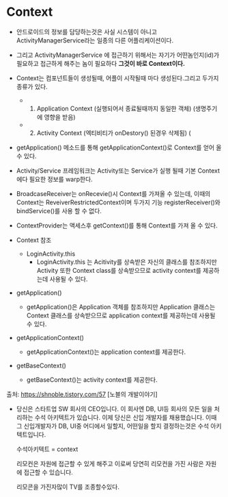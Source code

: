 Context
===

* 안드로이드의 정보를 담당하는것은 사실 시스템이 아니고 ActivityManagerService라는 일종의 다른 어플리케이션이다.
* 그리고 ActivityManagerService 에 접근하기 위해서는 자기가 어떤놈인지(id)가 필요하고 접근하게 해주는 놈이 필요하다
**그것이 바로 Context이다.**

* Context는 컴포넌트들이 생성될때, 어플이 시작될때 마다 생성된다.그리고 두가지 종류가 있다.
  * 1. Application Context (실행되어서 종료될때까지 동일한 객체) (생명주기에 영향을 받음)
  * 2. Activity Context (엑티비티가 onDestory() 된경우 삭제됨) (

* getApplication() 메소드를 통해 getApplicationContext()로 Context를 얻어 올 수 있다.
* Activity/Service 프레임워크는 Activity또는 Service가 실행 될때 기본 Context에다 필요한 정보를 warp한다.
* BroadcaseReceiver는 onRecevie()시 Context를 가져올 수 있는데, 이때의 Context는 ReveiverRestrictedContext이며 두가지 기능 registerReceiver()와 bindService()를 사용 할 수 없다.
* ContextProvider는 액세스후 getContext()를 통해 Context를 가져 올 수 있다.

* Context 참조
  * LoginActivity.this
    * LoginActivity.this 는 Acitivity를 상속받은 자신의 클래스를 참조하지만 Activity 또한 Context class를 상속받으므로 activity context를 제공하는데 사용될 수 있다.

* getApplication()
  * getApplication()은 Application 객체를 참조하지만 Application 클래스는 Context 클래스를 상속받으므로 application context를 제공하는데 사용될 수 있다.

* getApplicationContext()
  * getApplicationContext()는 application context를 제공한다.

* getBaseContext()
  * getBaseContext()는 activity context를 제공한다.



출처: https://shnoble.tistory.com/57 [노블의 개발이야기]
* 당신은 스타트업 SW 회사의 CEO입니다.
  이 회사엔 DB, UI등 회사의 모든 일을 처리하는 수석 아키텍트가 있습니다.
  이제 당신은 신입 개발자를 채용했습니다.
  이때 그 신입개발자가 DB, UI중 어디에서 일할지, 어떤일을 할지 결정하는것은 수석 아키텍트입니다.
  
  수석아키텍트 = context

  리모컨은 자원에 접근할 수 있게 해주고
  이로써 당연히 리모컨을 가진 사람은 자원에 접근할 수 있습니다.

  리모콘을 가진자많이 TV를 조종할수있다.



